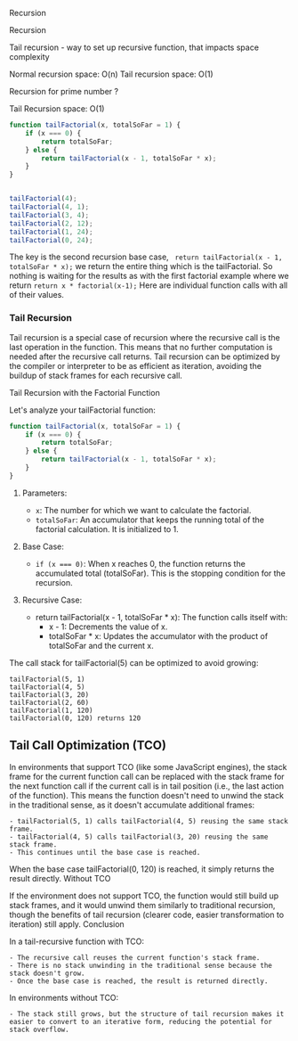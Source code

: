 Recursion

Recursion

Tail recursion - way to set up recursive function, that impacts space complexity

Normal recursion space: O(n)
Tail recursion space: O(1)

Recursion for prime number ?

Tail Recursion space: O(1)

```javascript
function tailFactorial(x, totalSoFar = 1) {
    if (x === 0) {
        return totalSoFar;
    } else {
        return tailFactorial(x - 1, totalSoFar * x);
    }
}


tailFactorial(4);
tailFactorial(4, 1);
tailFactorial(3, 4);
tailFactorial(2, 12);
tailFactorial(1, 24);
tailFactorial(0, 24);

```

The key is the second recursion base case, ` return tailFactorial(x - 1, totalSoFar * x);`
we return the entire thing which is the tailFactorial. So nothing is waiting for the results as
with the first factorial example where we return `return x * factorial(x-1);`
Here are individual function calls with all of their values.

### Tail Recursion

Tail recursion is a special case of recursion where the recursive call is the last operation in the function. This means
that no further computation is needed after the recursive call returns. Tail recursion can be optimized by the compiler
or interpreter to be as efficient as iteration, avoiding the buildup of stack frames for each recursive call.

Tail Recursion with the Factorial Function

Let's analyze your tailFactorial function:

```javascript
function tailFactorial(x, totalSoFar = 1) {
    if (x === 0) {
        return totalSoFar;
    } else {
        return tailFactorial(x - 1, totalSoFar * x);
    }
}

```

1. Parameters:

    - `x`: The number for which we want to calculate the factorial.
    - `totalSoFar`: An accumulator that keeps the running total of the factorial calculation. It is initialized to 1.

2. Base Case:

    - `if (x === 0)`: When x reaches 0, the function returns the accumulated total (totalSoFar).
      This is the stopping condition for the recursion.

3. Recursive Case:

    - return tailFactorial(x - 1, totalSoFar * x): The function calls itself with:
        - x - 1: Decrements the value of x.
        - totalSoFar * x: Updates the accumulator with the product of totalSoFar and the current x.

The call stack for tailFactorial(5) can be optimized to avoid growing:

    tailFactorial(5, 1)
    tailFactorial(4, 5)
    tailFactorial(3, 20)
    tailFactorial(2, 60)
    tailFactorial(1, 120)
    tailFactorial(0, 120) returns 120

## Tail Call Optimization (TCO)

In environments that support TCO (like some JavaScript engines), the stack frame for the current function call can be
replaced with the stack frame for the next function call if the current call is in tail position (i.e., the last action
of the function). This means the function doesn't need to unwind the stack in the traditional sense, as it doesn't
accumulate additional frames:

    - tailFactorial(5, 1) calls tailFactorial(4, 5) reusing the same stack frame.
    - tailFactorial(4, 5) calls tailFactorial(3, 20) reusing the same stack frame.
    - This continues until the base case is reached.

When the base case tailFactorial(0, 120) is reached, it simply returns the result directly.
Without TCO

If the environment does not support TCO, the function would still build up stack frames, and it would unwind them
similarly to traditional recursion, though the benefits of tail recursion (clearer code, easier transformation to
iteration) still apply.
Conclusion

In a tail-recursive function with TCO:

    - The recursive call reuses the current function's stack frame.
    - There is no stack unwinding in the traditional sense because the stack doesn't grow.
    - Once the base case is reached, the result is returned directly.

In environments without TCO:

    - The stack still grows, but the structure of tail recursion makes it easier to convert to an iterative form, reducing the potential for stack overflow.